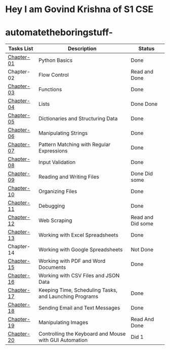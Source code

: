 
# Hey I am Govind Krishna of S1 CSE
# automatetheboringstuff-


|  Tasks List  |               Description                               |         Status         |
| -------------| --------------------------------------------------------| ---------------------- | 
| [Chapter-01](https://github.com/govindkrishna03/automatetheboringstuff-/tree/main/Chapter-0)   |   Python Basics                                         |    Done       |
| Chapter-02   |   Flow Control                                          |    Read and Done       |
| [Chapter-03](https://github.com/govindkrishna03/automatetheboringstuff-/tree/main/Chapter-03)   |   Functions                                             |    Done       |
| [Chapter-04](https://github.com/govindkrishna03/automatetheboringstuff-/tree/main/Chapter-04)   |   Lists                                                 |    Done Done       |
| [Chapter-05](https://github.com/govindkrishna03/automatetheboringstuff-/tree/main/Chapter-05)   |   Dictionaries and Structuring Data                     |    Done      |
| [Chapter-06](https://github.com/govindkrishna03/automatetheboringstuff-/tree/main/Chapter-06)   |   Manipulating Strings                                  |    Done      |
| [Chapter-07](https://github.com/govindkrishna03/automatetheboringstuff-/tree/main/Chapter-07)   |   Pattern Matching with Regular Expressions             |    Done      |
| [Chapter-08](https://github.com/govindkrishna03/automatetheboringstuff-/tree/main/Chapter-08)   |   Input Validation                                      |    Done      |
| [Chapter-09](https://github.com/govindkrishna03/automatetheboringstuff-/tree/main/Chapter-09)   |   Reading and Writing Files                             |    Done Did some   |
| [Chapter-10](https://github.com/govindkrishna03/automatetheboringstuff-/tree/main/Chapter-10)   |   Organizing Files                                      |    Done      |
| [Chapter-11](https://github.com/govindkrishna03/automatetheboringstuff-/tree/main/Chapter-11)   |   Debugging                                             |    Done        |
| [Chapter-12](https://github.com/govindkrishna03/automatetheboringstuff-/tree/main/Chapter-12)   |   Web Scraping                                          |    Read and Did some                |
| [Chapter-13](https://github.com/govindkrishna03/automatetheboringstuff-/tree/main/Chapter-13)   |   Working with Excel Spreadsheets                       |    Done       |
| Chapter-14   |   Working with Google Spreadsheets                      | Not Done               |
| [Chapter-15](https://github.com/govindkrishna03/automatetheboringstuff-/tree/main/Chapter-15)   |   Working with PDF and Word Documents                   |    Done      | 
| [Chapter-16](https://github.com/govindkrishna03/automatetheboringstuff-/tree/main/Chapter-16)   |   Working with CSV Files and JSON Data                  |                        |
| [Chapter-17](https://github.com/govindkrishna03/automatetheboringstuff-/tree/main/Chapter-17)   |   Keeping Time, Scheduling Tasks, and Launching Programs|       Done             |
| [Chapter-18](https://github.com/govindkrishna03/automatetheboringstuff-/tree/main/Chapter-18)   |   Sending Email and Text Messages                       |        Done             |
| [Chapter-19](https://github.com/govindkrishna03/automatetheboringstuff-/tree/main/Chapter-19)   |   Manipulating Images                                   |    Read  And Done      |          
| [Chapter-20](https://github.com/govindkrishna03/automatetheboringstuff-/tree/main/Chapter-20)  |   Controlling the Keyboard and Mouse with GUI Automation|    Did 1               |

